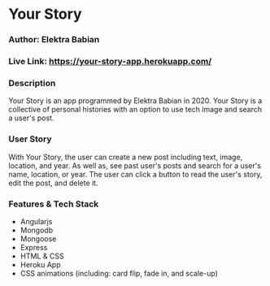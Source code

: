 # Your Story
### Author: Elektra Babian
### Live Link: https://your-story-app.herokuapp.com/

### Description
Your Story is an app programmed by Elektra Babian in 2020. Your Story is a collective of personal histories with an option to use tech image and search a user's post.

### User Story
With Your Story, the user can create a new post including text, image, location, and year. As well as, see past user's posts and search for a user's name, location, or year. The user can click a button to read the user's story, edit the post, and delete it.

### Features & Tech Stack
- Angularjs
- Mongodb
- Mongoose
- Express
- HTML & CSS
- Heroku App
- CSS animations (including: card flip, fade in, and scale-up)
